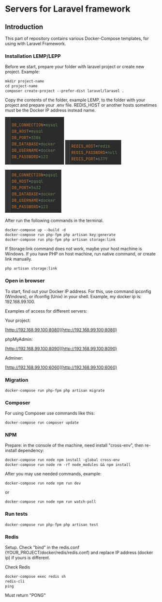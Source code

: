 # Servers for Laravel framework 


## Introduction

This part of repository contains various Docker-Compose templates,
for using with Laravel Framework.


### Installation LEMP/LEPP
Before we start, prepare your folder with laravel project or create new project. Example:

```shell
mkdir project-name
cd project-name
composer create-project --prefer-dist laravel/laravel .
```

Copy the contents of the folder, example LEMP,
to the folder with your project and prepare your .env file. REDIS_HOST or another hosts sometimes must be the Docker IP address instead name. 

![mysql_env](../images/laravel_lemp_db_env.png)
![mysql_env](../images/laravel_redis_env.png)

![mysql_env](../images/laravel_lepp_db_env.png)

After run the following commands in the terminal.

```shell
docker-compose up --build -d
docker-compose run php-fpm php artisan key:generate
docker-compose run php-fpm php artisan storage:link
```

If Storage:link command does not work, maybe your host machine is Windows. 
If you have PHP on host machine, run native command, or create link manually.

```shell
php artisan storage:link
```

### Open in browser

To start, find out your Docker IP address. For this, use command ipconfig (Windows), or ifconfig (Unix) in your shell.
Example, my docker ip is: 192.168.99.100.

Examples of access for different servers:

Your project:

[http://192.168.99.100:8080](http://192.168.99.100:8080)

phpMyAdmin:

[http://192.168.99.100:8090](http://192.168.99.100:8090)

Adminer:

[http://192.168.99.100:6060](http://192.168.99.100:6060)



### Migration

```shell
docker-compose run php-fpm php artisan migrate
```

### Composer

For using Composer use commands like this:

```shell
docker-compose run composer update
```

### NPM

Prepare: in the console of the machine, need install "cross-env", then re-install dependency:

```shell
docker-compose run node npm install -global cross-env
docker-compose run node rm -rf node_modules && npm install
```
After you may use needed commands, example:

```shell
docker-compose run node npm run dev
```
or
```shell script
docker-compose run node npm run watch-poll
```

### Run tests

```shell
docker-compose run php-fpm php artisan test
```

### Redis

Setup. Check "bind" in the redis.conf (YOUR_PROJECT/docker/redis/redis.conf)
and replace IP address (docker ip) if yours is different. 

Check Redis
```
docker-compose exec redis sh
redis-cli
ping
```
Must return "PONG"

